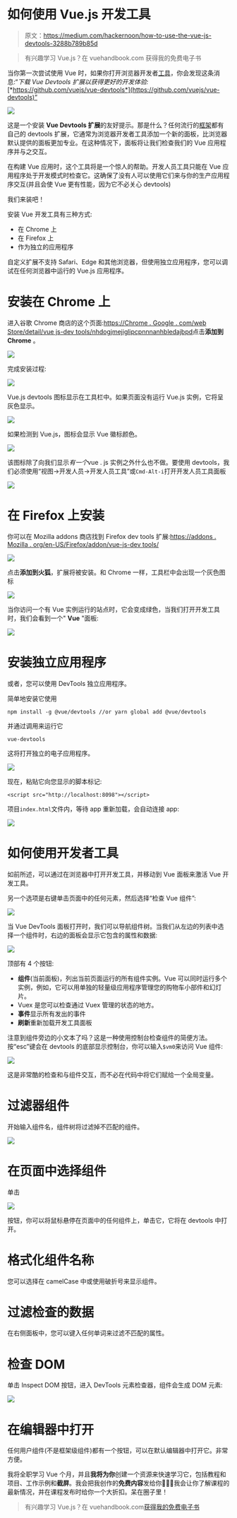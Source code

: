 # 如何使用 Vue.js 开发工具

> 原文：<https://medium.com/hackernoon/how-to-use-the-vue-js-devtools-3288b789b85d>

> 有兴趣学习 Vue.js？在 vuehandbook.com 获得我的免费电子书

当你第一次尝试使用 Vue 时，如果你打开浏览器开发者[工具](https://hackernoon.com/tagged/tools)，你会发现这条消息:“*下载 Vue Devtools 扩展以获得更好的开发体验:*[*https://github.com/vuejs/vue-devtools*](https://github.com/vuejs/vue-devtools)”

![](img/b51a2d181c920eeabe541684f641f530.png)

这是一个安装 **Vue Devtools 扩展**的友好提示。那是什么？任何流行的[框架](https://hackernoon.com/tagged/framework)都有自己的 devtools 扩展，它通常为浏览器开发者工具添加一个新的面板，比浏览器默认提供的面板更加专业。在这种情况下，面板将让我们检查我们的 Vue 应用程序并与之交互。

在构建 Vue 应用时，这个工具将是一个惊人的帮助。开发人员工具只能在 Vue 应用程序处于开发模式时检查它。这确保了没有人可以使用它们来与你的生产应用程序交互(并且会使 Vue 更有性能，因为它不必关心 devtools)

我们来装吧！

安装 Vue 开发工具有三种方式:

*   在 Chrome 上
*   在 Firefox 上
*   作为独立的应用程序

自定义扩展不支持 Safari、Edge 和其他浏览器，但使用独立应用程序，您可以调试在任何浏览器中运行的 Vue.js 应用程序。

# 安装在 Chrome 上

进入谷歌 Chrome 商店的这个页面:[https://Chrome . Google . com/web Store/detail/vue js-dev tools/nhdogjmejiglipcpnnnanhbledajbpd](https://chrome.google.com/webstore/detail/vuejs-devtools/nhdogjmejiglipccpnnnanhbledajbpd)点击**添加到 Chrome** 。

![](img/6522d60439d49a678b6cecaac9941d48.png)

完成安装过程:

![](img/25342c1761757e8cc2972050a22940b9.png)

Vue.js devtools 图标显示在工具栏中。如果页面没有运行 Vue.js 实例，它将呈灰色显示。

![](img/5f8cbe2d2906cc581273f757082cde79.png)

如果检测到 Vue.js，图标会显示 Vue 徽标颜色。

![](img/ea1c9e070df6182ee914539ddb0dfdff.png)

该图标除了向我们显示*有一个*vue . js 实例之外什么也不做。要使用 devtools，我们必须使用“视图→开发人员→开发人员工具”或`Cmd-Alt-i`打开开发人员工具面板

![](img/f4aab28f6403d2a063f43e5e5751a65e.png)

# 在 Firefox 上安装

你可以在 Mozilla addons 商店找到 Firefox dev tools 扩展:[https://addons . Mozilla . org/en-US/Firefox/addon/vue-js-dev tools/](https://addons.mozilla.org/en-US/firefox/addon/vue-js-devtools/)

![](img/903fa1d6316cf8a218a74fdf4914bbb6.png)

点击**添加到火狐**，扩展将被安装。和 Chrome 一样，工具栏中会出现一个灰色图标

![](img/ec1f811e9a2133dc2621594288aaa0ff.png)

当你访问一个有 Vue 实例运行的站点时，它会变成绿色，当我们打开开发工具时，我们会看到一个" **Vue** "面板:

![](img/333caeb16abb9f3c853a0cee3ef0d93a.png)

# 安装独立应用程序

或者，您可以使用 DevTools 独立应用程序。

简单地安装它使用

```
npm install -g @vue/devtools //or yarn global add @vue/devtools
```

并通过调用来运行它

```
vue-devtools
```

这将打开独立的电子应用程序。

![](img/ecaa6c793a1cc7944f26644933e66f6c.png)

现在，粘贴它向您显示的脚本标记:

```
<script src="http://localhost:8098"></script>
```

项目`index.html`文件内，等待 app 重新加载，会自动连接 app:

![](img/ea306c8d07aa2817d59c82ef54b450ba.png)

# 如何使用开发者工具

如前所述，可以通过在浏览器中打开开发工具，并移动到 Vue 面板来激活 Vue 开发工具。

另一个选项是右键单击页面中的任何元素，然后选择“检查 Vue 组件”:

![](img/6c14a93047c1fd7325e90b4ba5e7f997.png)

当 Vue DevTools 面板打开时，我们可以导航组件树。当我们从左边的列表中选择一个组件时，右边的面板会显示它包含的属性和数据:

![](img/4d761e72dc61d35797a55b30f31f8a62.png)

顶部有 4 个按钮:

*   **组件**(当前面板)，列出当前页面运行的所有组件实例。Vue 可以同时运行多个实例，例如，它可以用单独的轻量级应用程序管理您的购物车小部件和幻灯片。
*   Vuex 是您可以检查通过 Vuex 管理的状态的地方。
*   **事件**显示所有发出的事件
*   **刷新**重新加载开发工具面板

注意到组件旁边的小文本了吗？这是一种使用控制台检查组件的简便方法。按“esc”键会在 devtools 的底部显示控制台，你可以输入`$vm0`来访问 Vue 组件:

![](img/5d9f7292b81a1cd797179a2f4337a243.png)

这是非常酷的检查和与组件交互，而不必在代码中将它们赋给一个全局变量。

# 过滤器组件

开始输入组件名，组件树将过滤掉不匹配的组件。

![](img/8829245dd88dae647153d93e515880e5.png)

# 在页面中选择组件

单击

![](img/ed14a55a7c6668f4f4b71a558f88e5c5.png)

按钮，你可以将鼠标悬停在页面中的任何组件上，单击它，它将在 devtools 中打开。

# 格式化组件名称

您可以选择在 camelCase 中或使用破折号来显示组件。

# 过滤检查的数据

在右侧面板中，您可以键入任何单词来过滤不匹配的属性。

# 检查 DOM

单击 Inspect DOM 按钮，进入 DevTools 元素检查器，组件会生成 DOM 元素:

![](img/6564008dd13e306b3f5aa8662cab43b9.png)

# 在编辑器中打开

任何用户组件(不是框架级组件)都有一个按钮，可以在默认编辑器中打开它。非常方便。

我将全职学习 Vue 个月，并且**我将为你**创建一个资源来快速学习它，包括教程和项目、工作示例和**截屏**。我会把我创作的**免费内容**发给你👨🏼‍💻我会让你了解课程的最新情况，并在课程发布时给你一个大折扣。呆在圈子里！

> 有兴趣学习 Vue.js？在 vuehandbook.com[获得我的免费电子书](https://vuehandbook.com)